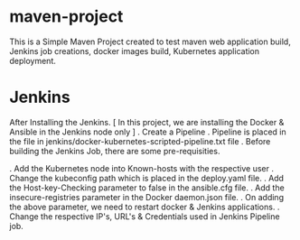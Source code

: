 # maven-project
This is a Simple Maven Project created to test maven web application build, Jenkins job creations, docker images build, Kubernetes application deployment.


# Jenkins
After Installing the Jenkins. [ In this project, we are installing the Docker & Ansible in the Jenkins node only ]
. Create a Pipeline
. Pipeline is placed in the file in jenkins/docker-kubernetes-scripted-pipeline.txt file
. Before building the Jenkins Job, there are some pre-requisities.

. Add the Kubernetes node into Known-hosts with the respective user
. Change the kubeconfig path which is placed in the deploy.yaml file.
. Add the Host-key-Checking parameter to false in the ansible.cfg file.
. Add the insecure-registries parameter in the Docker daemon.json file.
. On adding the above parameter, we need to restart docker & Jenkins applications.
. Change the respective IP's, URL's & Credentials used in Jenkins Pipeline job.

